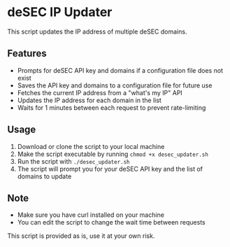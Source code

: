 # deSEC IP Updater

This script updates the IP address of multiple deSEC domains.

## Features
- Prompts for deSEC API key and domains if a configuration file does not exist
- Saves the API key and domains to a configuration file for future use
- Fetches the current IP address from a "what's my IP" API
- Updates the IP address for each domain in the list
- Waits for 1 minutes between each request to prevent rate-limiting

## Usage
1. Download or clone the script to your local machine
2. Make the script executable by running `chmod +x desec_updater.sh`
3. Run the script with `./desec_updater.sh`
4. The script will prompt you for your deSEC API key and the list of domains to update

## Note
- Make sure you have curl installed on your machine
- You can edit the script to change the wait time between requests

This script is provided as is, use it at your own risk. 